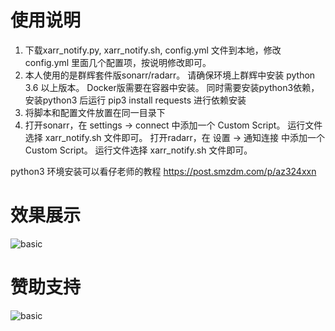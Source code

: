 # 使用说明
1. 下载xarr_notify.py, xarr_notify.sh, config.yml 文件到本地，修改 config.yml 里面几个配置项，按说明修改即可。
2. 本人使用的是群辉套件版sonarr/radarr。 请确保环境上群辉中安装 python 3.6 以上版本。 Docker版需要在容器中安装。
   同时需要安装python3依赖， 安装python3 后运行 pip3 install requests 进行依赖安装
3. 将脚本和配置文件放置在同一目录下
4. 打开sonarr，在 settings -> connect 中添加一个 Custom Script。 运行文件选择 xarr_notify.sh 文件即可。
   打开radarr，在 设置 -> 通知连接 中添加一个 Custom Script。 运行文件选择 xarr_notify.sh 文件即可。
   
python3 环境安装可以看仔老师的教程 https://post.smzdm.com/p/az324xxn

# 效果展示
![basic](https://gitee.com/oscar1011/raw/raw/master/20220225171813.png)

# 赞助支持
![basic](https://gitee.com/oscar1011/raw/raw/master/20220224162639.png)
